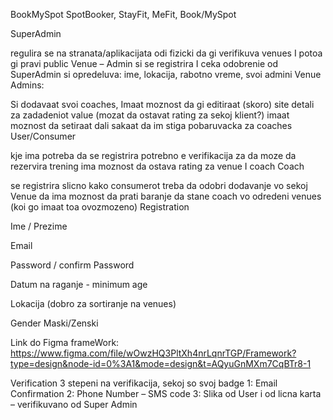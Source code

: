 BookMySpot
SpotBooker, StayFit, MeFit, Book/MySpot

SuperAdmin

regulira se na stranata/aplikacijata
odi fizicki da gi verifikuva venues I potoa gi pravi public Venue – Admin
si se registrira I ceka odobrenie od SuperAdmin
si opredeluva: ime, lokacija, rabotno vreme, svoi admini
Venue Admins:

Si dodavaat svoi coaches,
Imaat moznost da gi editiraat (skoro) site detali za zadadeniot value
(mozat da ostavat rating za sekoj klient?)
imaat moznost da setiraat dali sakaat da im stiga pobaruvacka za coaches
User/Consumer

kje ima potreba da se registrira
potrebno e verifikacija za da moze da rezervira trening
ima moznost da ostava rating za venue I coach
Coach

se registrira slicno kako consumerot
treba da odobri dodavanje vo sekoj Venue
da ima moznost da prati baranje da stane coach vo odredeni venues (koi go imaat toa ovozmozeno)
Registration

Ime / Prezime

Email

Password / confirm Password

Datum na raganje - minimum age

Lokacija (dobro za sortiranje na venues)

Gender Maski/Zenski

Link do Figma frameWork: https://www.figma.com/file/wOwzHQ3PltXh4nrLqnrTGP/Framework?type=design&node-id=0%3A1&mode=design&t=AQyuGnMXm7CqBTr8-1

Verification 3 stepeni na verifikacija, sekoj so svoj badge 1: Email Confirmation 2: Phone Number – SMS code 3: Slika od User i od licna karta – verifikuvano od Super Admin
